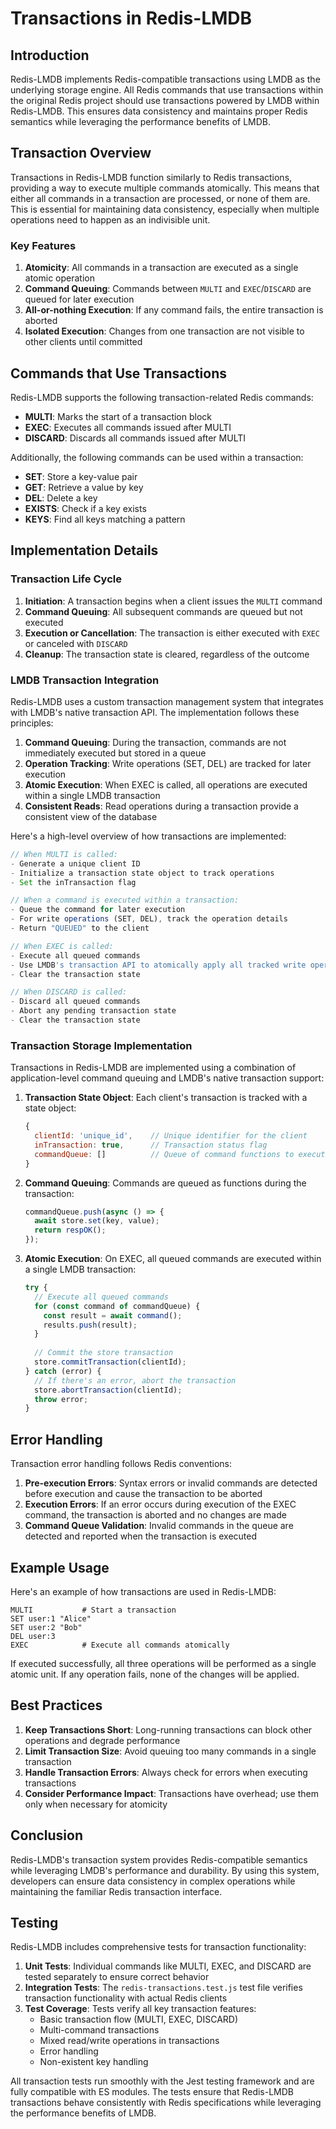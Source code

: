 # Transactions in Redis-LMDB

## Introduction

Redis-LMDB implements Redis-compatible transactions using LMDB as the underlying storage engine. All Redis commands that use transactions within the original Redis project should use transactions powered by LMDB within Redis-LMDB. This ensures data consistency and maintains proper Redis semantics while leveraging the performance benefits of LMDB.

## Transaction Overview

Transactions in Redis-LMDB function similarly to Redis transactions, providing a way to execute multiple commands atomically. This means that either all commands in a transaction are processed, or none of them are. This is essential for maintaining data consistency, especially when multiple operations need to happen as an indivisible unit.

### Key Features

1. **Atomicity**: All commands in a transaction are executed as a single atomic operation
2. **Command Queuing**: Commands between `MULTI` and `EXEC`/`DISCARD` are queued for later execution
3. **All-or-nothing Execution**: If any command fails, the entire transaction is aborted
4. **Isolated Execution**: Changes from one transaction are not visible to other clients until committed

## Commands that Use Transactions

Redis-LMDB supports the following transaction-related Redis commands:

- **MULTI**: Marks the start of a transaction block
- **EXEC**: Executes all commands issued after MULTI
- **DISCARD**: Discards all commands issued after MULTI

Additionally, the following commands can be used within a transaction:

- **SET**: Store a key-value pair
- **GET**: Retrieve a value by key
- **DEL**: Delete a key
- **EXISTS**: Check if a key exists
- **KEYS**: Find all keys matching a pattern

## Implementation Details

### Transaction Life Cycle

1. **Initiation**: A transaction begins when a client issues the `MULTI` command
2. **Command Queuing**: All subsequent commands are queued but not executed
3. **Execution or Cancellation**: The transaction is either executed with `EXEC` or canceled with `DISCARD`
4. **Cleanup**: The transaction state is cleared, regardless of the outcome

### LMDB Transaction Integration

Redis-LMDB uses a custom transaction management system that integrates with LMDB's native transaction API. The implementation follows these principles:

1. **Command Queuing**: During the transaction, commands are not immediately executed but stored in a queue
2. **Operation Tracking**: Write operations (SET, DEL) are tracked for later execution
3. **Atomic Execution**: When EXEC is called, all operations are executed within a single LMDB transaction
4. **Consistent Reads**: Read operations during a transaction provide a consistent view of the database

Here's a high-level overview of how transactions are implemented:

```js
// When MULTI is called:
- Generate a unique client ID
- Initialize a transaction state object to track operations
- Set the inTransaction flag

// When a command is executed within a transaction:
- Queue the command for later execution
- For write operations (SET, DEL), track the operation details
- Return "QUEUED" to the client

// When EXEC is called:
- Execute all queued commands
- Use LMDB's transaction API to atomically apply all tracked write operations
- Clear the transaction state

// When DISCARD is called:
- Discard all queued commands
- Abort any pending transaction state
- Clear the transaction state
```

### Transaction Storage Implementation

Transactions in Redis-LMDB are implemented using a combination of application-level command queuing and LMDB's native transaction support:

1. **Transaction State Object**: Each client's transaction is tracked with a state object:
   ```js
   {
     clientId: 'unique_id',    // Unique identifier for the client
     inTransaction: true,      // Transaction status flag
     commandQueue: []          // Queue of command functions to execute
   }
   ```

2. **Command Queuing**: Commands are queued as functions during the transaction:
   ```js
   commandQueue.push(async () => {
     await store.set(key, value);
     return respOK();
   });
   ```

3. **Atomic Execution**: On EXEC, all queued commands are executed within a single LMDB transaction:
   ```js
   try {
     // Execute all queued commands
     for (const command of commandQueue) {
       const result = await command();
       results.push(result);
     }
     
     // Commit the store transaction
     store.commitTransaction(clientId);
   } catch (error) {
     // If there's an error, abort the transaction
     store.abortTransaction(clientId);
     throw error;
   }
   ```

## Error Handling

Transaction error handling follows Redis conventions:

1. **Pre-execution Errors**: Syntax errors or invalid commands are detected before execution and cause the transaction to be aborted
2. **Execution Errors**: If an error occurs during execution of the EXEC command, the transaction is aborted and no changes are made
3. **Command Queue Validation**: Invalid commands in the queue are detected and reported when the transaction is executed

## Example Usage

Here's an example of how transactions are used in Redis-LMDB:

```
MULTI           # Start a transaction
SET user:1 "Alice"
SET user:2 "Bob"
DEL user:3    
EXEC            # Execute all commands atomically
```

If executed successfully, all three operations will be performed as a single atomic unit. If any operation fails, none of the changes will be applied.

## Best Practices

1. **Keep Transactions Short**: Long-running transactions can block other operations and degrade performance
2. **Limit Transaction Size**: Avoid queuing too many commands in a single transaction
3. **Handle Transaction Errors**: Always check for errors when executing transactions
4. **Consider Performance Impact**: Transactions have overhead; use them only when necessary for atomicity

## Conclusion

Redis-LMDB's transaction system provides Redis-compatible semantics while leveraging LMDB's performance and durability. By using this system, developers can ensure data consistency in complex operations while maintaining the familiar Redis transaction interface. 

## Testing

Redis-LMDB includes comprehensive tests for transaction functionality:

1. **Unit Tests**: Individual commands like MULTI, EXEC, and DISCARD are tested separately to ensure correct behavior
2. **Integration Tests**: The `redis-transactions.test.js` test file verifies transaction functionality with actual Redis clients
3. **Test Coverage**: Tests verify all key transaction features:
   - Basic transaction flow (MULTI, EXEC, DISCARD)
   - Multi-command transactions
   - Mixed read/write operations in transactions 
   - Error handling
   - Non-existent key handling

All transaction tests run smoothly with the Jest testing framework and are fully compatible with ES modules. The tests ensure that Redis-LMDB transactions behave consistently with Redis specifications while leveraging the performance benefits of LMDB. 